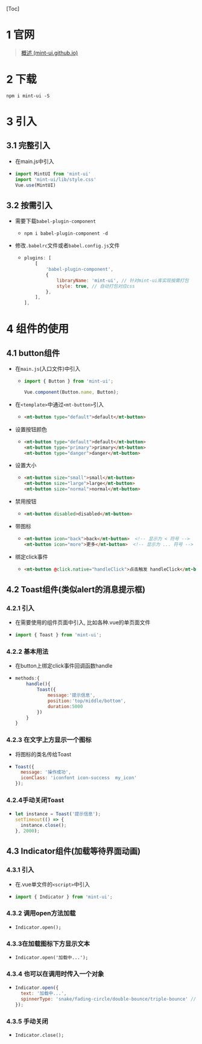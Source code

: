 [Toc]

# 1 官网

> [概述 (mint-ui.github.io)](https://mint-ui.github.io/docs/#/zh-cn2)

# 2 下载

`npm i mint-ui -S`

# 3 引入

## 3.1 完整引入

- 在main.js中引入

- ```js
  import MintUI from 'mint-ui'
  import 'mint-ui/lib/style.css'
  Vue.use(MintUI)
  ```

## 3.2 按需引入

- 需要下载`babel-plugin-component`

  - `npm i babel-plugin-component -d`

- 修改`.babelrc`文件或者`babel.config.js`文件

  - ```js
    plugins: [
        [
            'babel-plugin-component',
            {
                libraryName: 'mint-ui', // 针对mint-ui库实现按需打包
                style: true, // 自动打包对应css
            },
        ],
    ],
    ```

# 4 组件的使用

## 4.1 button组件

- 在`main.js`(入口文件)中引入

  - ```js
    import { Button } from 'mint-ui';
    
    Vue.component(Button.name, Button);
    ```

- 在`<template>`中通过`<mt-button>`引入

  - ```html
    <mt-button type="default">default</mt-button>
    ```

- 设置按钮颜色

  - ```html
    <mt-button type="default">default</mt-button>
    <mt-button type="primary">primary</mt-button>
    <mt-button type="danger">danger</mt-button>
    ```

- 设置大小

  - ```html
    <mt-button size="small">small</mt-button>
    <mt-button size="large">large</mt-button>
    <mt-button size="normal">normal</mt-button>
    ```

- 禁用按钮

  - ```html
    <mt-button disabled>disabled</mt-button>
    ```

- 带图标

  - ```html
    <mt-button icon="back">back</mt-button>  <!-- 显示为 < 符号 -->
    <mt-button icon="more">更多</mt-button>  <!-- 显示为 ... 符号 -->
    ```

- 绑定click事件

  - ```html
    <mt-button @click.native="handleClick">点击触发 handleClick</mt-button>
    ```



## 4.2 Toast组件(类似alert的消息提示框)

### 4.2.1 引入

- 在需要使用的组件页面中引入, 比如各种.vue的单页面文件

- ```js
  import { Toast } from 'mint-ui';
  ```

### 4.2.2 基本用法

- 在button上绑定click事件回调函数handle

- ```js
  methods:{
      handle(){
          Toast({
              message:'提示信息',
              position:'top/middle/bottom',
              duration:5000
          })
      }
  }
  ```

### 4.2.3 在文字上方显示一个图标

- 将图标的类名传给Toast

- ```js
  Toast({
    message: '操作成功',
    iconClass: 'iconfont icon-success  my_icon'
  });
  ```

### 4.2.4手动关闭Toast

- ```js
  let instance = Toast('提示信息');
  setTimeout(() => {
    instance.close();
  }, 2000);
  ```

## 4.3 Indicator组件(加载等待界面动画)

### 4.3.1 引入

- 在.vue单文件的`<script>`中引入

- ```js
  import { Indicator } from 'mint-ui';
  ```

### 4.3.2 调用open方法加载

- `Indicator.open();`

### 4.3.3在加载图标下方显示文本

- `Indicator.open('加载中...');`

### 4.3.4 也可以在调用时传入一个对象

- ```js
  Indicator.open({
    text: '加载中...',
    spinnerType: 'snake/fading-circle/double-bounce/triple-bounce' // 默认值snake
  });
  ```

### 4.3.5 手动关闭

- `Indicator.close();`